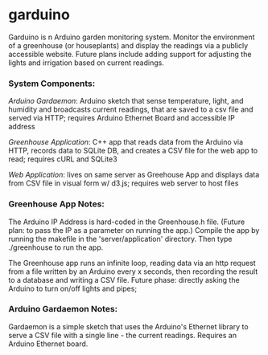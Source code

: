 garduino
========

Garduino is n Arduino garden monitoring system.
Monitor the environment of a greenhouse (or houseplants)
and display the readings via a publicly accessible website.
Future plans include adding support for adjusting the lights
and irrigation based on current readings. 
 
### System Components:

_Arduino Gardaemon_: Arduino sketch that sense temperature, light, and humidity and broadcasts
	 current readings, that are saved to a csv file and served via HTTP;
	 requires Arduino Ethernet Board and accessible IP address

_Greenhouse Application_: C++ app that reads data from the Arduino via HTTP, 
	records data to SQLite DB, and creates a CSV file for the web app to read; 
	requires cURL and SQLite3

_Web Application_: lives on same server as Greehouse App and displays data from CSV file
	in visual form w/ d3.js; requires web server to host files
  
### Greenhouse App Notes:

The Arduino IP Address is hard-coded in the Greenhouse.h file. 
(Future plan: to pass the IP as a parameter on running the app.)
Compile the app by running the makefile in the 'server/application' directory.
Then type ./greenhouse to run the app.

The Greenhouse app runs an infinite loop, reading data via an http request from a file written by an Arduino
every x seconds, then recording the result to a database and writing a CSV file. 
Future phase: directly asking the Arduino to turn on/off lights and pipes;
 
### Arduino Gardaemon Notes: 

Gardaemon is a simple sketch that uses the Arduino's Ethernet library to serve a CSV file
with a single line - the current readings. Requires an Arduino Ethernet board.
